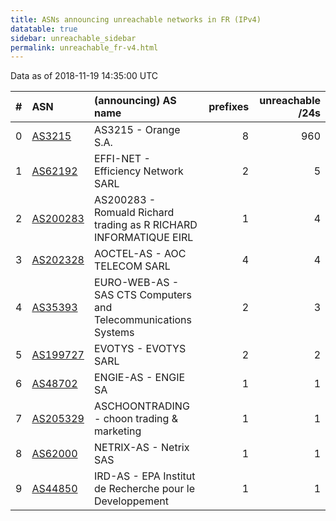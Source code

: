 ```yaml
---
title: ASNs announcing unreachable networks in FR (IPv4)
datatable: true
sidebar: unreachable_sidebar
permalink: unreachable_fr-v4.html
---
```


Data as of 2018-11-19 14:35:00 UTC


<div class="datatable-begin"></div>

|   # | ASN                                      | (announcing) AS name                                              |   prefixes |   unreachable /24s |
|----:|:-----------------------------------------|:------------------------------------------------------------------|-----------:|-------------------:|
|   0 | [AS3215](unreachable_AS3215-v4.html)     | AS3215 - Orange S.A.                                              |          8 |                960 |
|   1 | [AS62192](unreachable_AS62192-v4.html)   | EFFI-NET - Efficiency Network SARL                                |          2 |                  5 |
|   2 | [AS200283](unreachable_AS200283-v4.html) | AS200283 - Romuald Richard trading as R RICHARD INFORMATIQUE EIRL |          1 |                  4 |
|   3 | [AS202328](unreachable_AS202328-v4.html) | AOCTEL-AS - AOC TELECOM SARL                                      |          4 |                  4 |
|   4 | [AS35393](unreachable_AS35393-v4.html)   | EURO-WEB-AS - SAS CTS Computers and Telecommunications Systems    |          2 |                  3 |
|   5 | [AS199727](unreachable_AS199727-v4.html) | EVOTYS - EVOTYS SARL                                              |          2 |                  2 |
|   6 | [AS48702](unreachable_AS48702-v4.html)   | ENGIE-AS - ENGIE SA                                               |          1 |                  1 |
|   7 | [AS205329](unreachable_AS205329-v4.html) | ASCHOONTRADING - choon trading &amp; marketing                    |          1 |                  1 |
|   8 | [AS62000](unreachable_AS62000-v4.html)   | NETRIX-AS - Netrix SAS                                            |          1 |                  1 |
|   9 | [AS44850](unreachable_AS44850-v4.html)   | IRD-AS - EPA Institut de Recherche pour le Developpement          |          1 |                  1 |

<div class="datatable-end"></div>